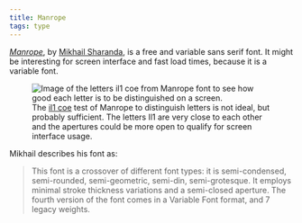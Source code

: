 ```yaml
---
title: Manrope
tags: type
---
```

[<cite>Manrope</cite>](https://manropefont.com), by [Mikhail Sharanda](https://gent.media), is a free and variable sans serif font. It might be interesting for screen interface and fast load times, because it is a variable font.

<figure>
<img src="/img/manrope-il1coe.png" alt="Image of the letters il1 coe from Manrope font to see how good each letter is to be distinguished on a screen.">
<figcaption>The <a href="/2021-02-07-how-to-pick-a-typeface-for-interface-text/">il1 coe</a> test of Manrope to distinguish letters is not ideal, but probably sufficient. The letters Il1 are very close to each other and the apertures could be more open to qualify for screen interface usage.</figcaption>
</figure>

Mikhail describes his font as:

>	This font is a crossover of different font types: it is semi-condensed, semi-rounded, semi-geometric, semi-din, semi-grotesque. It employs minimal stroke thickness variations and a semi-closed aperture. The fourth version of the font comes in a Variable Font format, and 7 legacy weights.

